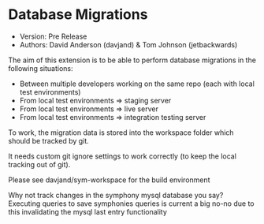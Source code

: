 Database Migrations
========
* Version: Pre Release
* Authors: David Anderson (davjand) & Tom Johnson (jetbackwards)

The aim of this extension is to be able to perform database migrations in the following situations:

* Between multiple developers working on the same repo (each with local test environments)
* From local test environments => staging server
* From local test environments => live server
* From local test environments => integration testing server

To work, the migration data is stored into the workspace folder which should be tracked by git.

It needs custom git ignore settings to work correctly (to keep the local tracking out of git).

Please see davjand/sym-workspace for the build environment

Why not track changes in the symphony mysql database you say? Executing queries to save symphonies queries is current a big no-no due to this invalidating the mysql last entry functionality